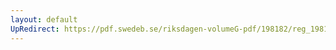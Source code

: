 ```yaml
---
layout: default
UpRedirect: https://pdf.swedeb.se/riksdagen-volumeG-pdf/198182/reg_198182__reg_03.pdf
---
```

